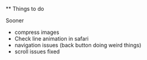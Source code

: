 \*\* Things to do

Sooner
- compress images
- Check line animation in safari
- navigation issues (back button doing weird things)
- scroll issues fixed
